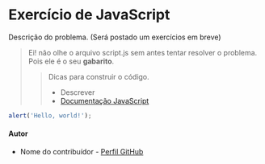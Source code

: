 # Exercício de JavaScript

Descrição do problema. (Será postado um exercícios em breve)

> Ei! não olhe o arquivo script.js sem antes tentar resolver o problema. Pois ele é o seu **gabarito**.
>> Dicas para construir o código.
>> * Descrever
>> * [Documentação JavaScript](https://developer.mozilla.org/pt-BR/docs/Web/JavaScript)

``` javascript
alert('Hello, world!');
```

#### Autor
* Nome do contribuídor - [Perfil GitHub](https://github.com/username)